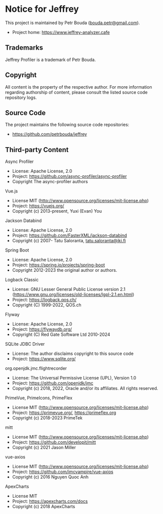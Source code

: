 # Notice for Jeffrey
This project is maintained by Petr Bouda (bouda.petr@gmail.com).

*  Project home: https://www.jeffrey-analyzer.cafe

## Trademarks
Jeffrey Profiler is a trademark of Petr Bouda.

## Copyright

All content is the property of the respective author. For
more information regarding authorship of content, please consult the listed
source code repository logs.

## Source Code
The project maintains the following source code repositories:

* https://github.com/petrbouda/jeffrey

## Third-party Content

Async Profiler
* License: Apache License, 2.0
* Project: https://github.com/async-profiler/async-profiler
* Copyright The async-profiler authors

Vue.js
* License MIT (http://www.opensource.org/licenses/mit-license.php)
* Project: https://vuejs.org/
* Copyright (c) 2013-present, Yuxi (Evan) You

Jackson Databind
* License: Apache License, 2.0
* Project: https://github.com/FasterXML/jackson-databind
* Copyright (c) 2007- Tatu Saloranta, tatu.saloranta@iki.fi

Spring Boot
* License: Apache License, 2.0
* Project: https://spring.io/projects/spring-boot
* Copyright 2012-2023 the original author or authors.

Logback Classic
* License: GNU Lesser General Public License version 2.1 (https://www.gnu.org/licenses/old-licenses/lgpl-2.1.en.html)
* Project: https://logback.qos.ch/
* Copyright (C) 1999-2022, QOS.ch

Flyway
* License: Apache License, 2.0
* Project: https://flywaydb.org/
* Copyright (C) Red Gate Software Ltd 2010-2024

SQLite JDBC Driver
* License: The author disclaims copyright to this source code
* Project: https://www.sqlite.org/

org.openjdk.jmc.flightrecorder
* License: The Universal Permissive License (UPL), Version 1.0
* Project: https://github.com/openjdk/jmc
* Copyright (c) 2018, 2022, Oracle and/or its affiliates. All rights reserved.

PrimeVue, PrimeIcons, PrimeFlex
* License MIT (http://www.opensource.org/licenses/mit-license.php)
* Project: https://primevue.org/, https://primeflex.org
* Copyright (c) 2018-2023 PrimeTek

mitt
* License MIT (http://www.opensource.org/licenses/mit-license.php)
* Project: https://github.com/developit/mitt
* Copyright (c) 2021 Jason Miller

vue-axios
* License MIT (http://www.opensource.org/licenses/mit-license.php)
* Project: https://github.com/imcvampire/vue-axios
* Copyright (c) 2016 Nguyen Quoc Anh

ApexCharts
* License MIT
* Project: https://apexcharts.com/docs
* Copyright (c) 2018 ApexCharts

